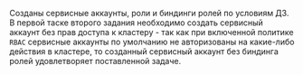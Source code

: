 Созданы сервисные аккаунты, роли и биндинги ролей по условиям ДЗ.
В первой таске второго задания необходимо создать сервисный аккаунт без прав доступа к кластеру - так как при включенной политике `RBAC` сервисные 
аккаунты по умолчанию не авторизованы на какие-либо действия в кластере, то созданный сервисный аккаунт без биндинга ролей удовлетворяет поставленной задаче.
